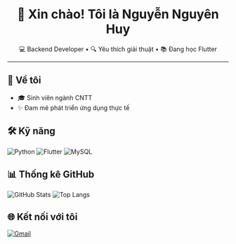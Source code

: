 <h1 align="center">👋 Xin chào! Tôi là Nguyễn Nguyên Huy</h1>

<p align="center">
  💻 Backend Developer • 🔍 Yêu thích giải thuật • 📚 Đang học Flutter
</p>

---

## 🧠 Về tôi
- 🎓 Sinh viên ngành CNTT
- ✨ Đam mê phát triển ứng dụng thực tế

## 🛠️ Kỹ năng
![Python](https://img.shields.io/badge/Python-blue?logo=python)
![Flutter](https://img.shields.io/badge/Flutter-UI-blue?logo=flutter)
![MySQL](https://img.shields.io/badge/MySQL-orange?logo=mysql)

## 📊 Thống kê GitHub
![GitHub Stats](https://github-readme-stats.vercel.app/api?username=nghuy2903&show_icons=true&theme=radical)
![Top Langs](https://github-readme-stats.vercel.app/api/top-langs/?username=nghuy2903&layout=compact)

## 🌐 Kết nối với tôi
[![Gmail](https://img.shields.io/badge/Gmail-red?logo=gmail)](mailto:nghuy29032004@gmail.com)

